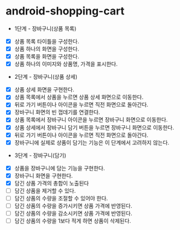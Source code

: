 # android-shopping-cart

- 1단계 - 장바구니(상품 목록)
- [x] 상품 목록 타이틀을 구성한다.
- [x] 상품 하나의 화면을 구성한다.
- [x] 상품 목록을 화면을 구성한다.
- [x] 상품 하나의 이미지와 상품명, 가격을 표시한다.

- 2단계 - 장바구니(상품 상세)
- [x] 상품 상세 화면을 구현한다.
- [x] 상품 목록에서 상품을 누르면 상품 상세 화면으로 이동한다.
- [x] 뒤로 가기 버튼이나 아이콘을 누르면 직전 화면으로 돌아간다.
- [x] 장바구니 화면의 빈 껍데기를 연결한다.
- [x] 상품 목록에서 장바구니 아이콘을 누르면 장바구니 화면으로 이동한다.
- [x] 상품 상세에서 장바구니 담기 버튼을 누르면 장바구니 화면으로 이동한다.
- [x] 뒤로 가기 버튼이나 아이콘을 누르면 직전 화면으로 돌아간다.
- [x] 장바구니에 실제로 상품이 담기는 기능은 이 단계에서 고려하지 않는다.

- 3단계 - 장바구니(담기)
- [x] 상품을 장바구니에 담는 기능을 구현한다.
- [x] 장바구니 화면을 구현한다.
- [x] 담긴 상품 가격의 총합이 노출된다
- [ ] 담긴 상품을 제거할 수 있다.
- [ ] 담긴 상품의 수량을 조절할 수 있어야 한다.
- [ ] 담긴 상품의 수량을 증가시키면 상품 가격에 반영된다.
- [ ] 담긴 상품의 수량을 감소시키면 상품 가격에 반영된다.
- [ ] 담긴 상품의 수량을 1보다 적게 하면 상품이 삭제된다.